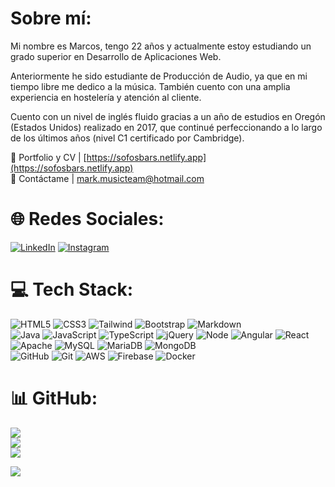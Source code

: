 # Sobre mí:
Mi nombre es Marcos, tengo 22 años y actualmente estoy estudiando un grado superior en Desarrollo de Aplicaciones Web.

Anteriormente he sido estudiante de Producción de Audio, ya que en mi tiempo libre me dedico a la música. También cuento con una amplia experiencia en hostelería y atención al cliente.

Cuento con un nivel de inglés fluido gracias a un año de estudios en Oregón (Estados Unidos) realizado en 2017, que continué perfeccionando a lo largo de los últimos años (nivel C1 certificado por Cambridge).

👤 Portfolio y CV | [https://sofosbars.netlify.app](https://sofosbars.netlify.app)<br>
📩 Contáctame | [mark.musicteam@hotmail.com](mailto:mark.musicteam@hotmail.com)


# 🌐 Redes Sociales:
[![LinkedIn](https://img.shields.io/badge/LinkedIn-%230077B5.svg?logo=linkedin&logoColor=white)](https://linkedin.com/in/sofosbars/) [![Instagram](https://img.shields.io/badge/Instagram-%23E4405F.svg?style=flat&logo=instagram&logoColor=white)](https://www.instagram.com/sofosbars)

# 💻 Tech Stack:
![HTML5](https://img.shields.io/badge/html5-%23E34F26.svg?style=flat&logo=html5&logoColor=white) ![CSS3](https://img.shields.io/badge/css3-%231572B6.svg?style=flat&logo=css3&logoColor=white) ![Tailwind](https://img.shields.io/badge/tailwindcss-%2338B2AC.svg?style=flat&logo=tailwind-css&logoColor=white) ![Bootstrap](https://img.shields.io/badge/bootstrap-%23563D7C.svg?style=flat&logo=bootstrap&logoColor=white) ![Markdown](https://img.shields.io/badge/markdown-%23000000.svg?style=flat&logo=markdown&logoColor=white)<br>
![Java](https://img.shields.io/badge/java-%23ED8B00.svg?style=flat&logo=java&logoColor=white) ![JavaScript](https://img.shields.io/badge/javascript-%23323330.svg?style=flat&logo=javascript&logoColor=%23F7DF1E) ![TypeScript](https://img.shields.io/badge/typescript-%23007ACC.svg?style=flat&logo=typescript&logoColor=white) ![jQuery](https://img.shields.io/badge/jquery-%230769AD.svg?style=flat&logo=jquery&logoColor=white)  ![Node](https://img.shields.io/badge/node.js-%23339933.svg?style=flat&logo=node.js&logoColor=white) ![Angular](https://img.shields.io/badge/angular-%23DD0031.svg?style=flat&logo=angular&logoColor=white) ![React](https://img.shields.io/badge/react-%2361DAFB.svg?style=flat&logo=react&logoColor=white) <br>
![Apache](https://img.shields.io/badge/apache-%23D42029.svg?style=flat&logo=apache&logoColor=white) ![MySQL](https://img.shields.io/badge/mysql-%2300f.svg?style=flat&logo=mysql&logoColor=white) ![MariaDB](https://img.shields.io/badge/MariaDB-003545?style=flat&logo=mariadb&logoColor=white) ![MongoDB](https://img.shields.io/badge/MongoDB-%234ea94b.svg?style=flat&logo=mongodb&logoColor=white) <br>
![GitHub](https://img.shields.io/badge/GitHub-%23121011.svg?style=flat&logo=github&logoColor=white) ![Git](https://img.shields.io/badge/Git-%23F05032.svg?style=flat&logo=git&logoColor=white) ![AWS](https://img.shields.io/badge/AWS-%23FF9900.svg?style=flat&logo=amazon-aws&logoColor=white) ![Firebase](https://img.shields.io/badge/firebase-%23039BE5.svg?style=flat&logo=firebase) ![Docker](https://img.shields.io/badge/docker-%230db7ed.svg?style=flat&logo=docker&logoColor=white)

# 📊 GitHub:
![](https://github-readme-stats.vercel.app/api?username=marcosfdsl&theme=midnight-purple&hide_border=false&include_all_commits=false&count_private=false)<br/>
![](https://github-readme-streak-stats.herokuapp.com/?user=marcosfdsl&theme=midnight-purple&hide_border=false)<br/>
![](https://github-readme-stats.vercel.app/api/top-langs/?username=marcosfdsl&theme=midnight-purple&hide_border=false&include_all_commits=false&count_private=false&layout=compact)

[![](https://visitcount.itsvg.in/api?id=marcosfdsl&label=Visitas%20al%20perfil&color=12&icon=5&pretty=true)](https://visitcount.itsvg.in)
